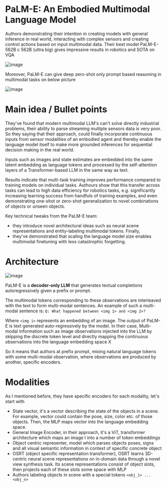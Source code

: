 # PaLM-E: An Embodied Multimodal Language Model

Authors demonstrating their intention in creating models with general inference in real world, interacting with complex sensors and creating control actions based on input multimodal data. Their best model PaLM-E-562B с 562B (ultra big) gives impressive results in robotics and SOTA on VQA 

![image](https://github.com/SanzharMrz/NLP-papers/assets/48170101/f6c22a53-0c00-45f3-83fa-57af7d7f7d5c)

Moreover, PaLM-E can give deep zero-shot only prompt based reasoning in multimodal tasks on below picture

![image](https://github.com/SanzharMrz/NLP-papers/assets/48170101/912a7217-7583-4ae7-b0f6-f358ee5f13f8)

# Main idea / Bullet points

They've found that modern multimodal LLM's can't solve directly industrial problems, their ability to parse streaming mulitple sensors data is very poor. So they saying that their approach, could finally incorporate continuous inputs from sensor modalities of an embodied agent and thereby enable the language
model itself to make more grounded inferences for sequential decision making in the real world.

Inputs such as images and state estimates are embedded into the same latent embedding as language tokens and processed by the self-attention layers of a Transformer-based LLM in the same way as text.

Results indicate that multi-task training improves performance compared to training models on individual tasks. Authours show that this transfer across tasks can lead to high data efficiency for robotics tasks, e.g. significantly increasing learning success from handfuls of training examples, and even demonstrating one-shot or zero-shot generalization to novel combinations of objects or unseen objects.

Key technical tweaks from the PaLM-E team:

- they introduce novel architectural ideas such as neural scene representations and entity-labeling multimodal tokens. Finally,
- they've demonstrated that scaling the language model size enables multimodal finetuning with less catastrophic forgetting.

# Architecture

![image](https://github.com/SanzharMrz/NLP-papers/assets/48170101/2828a594-206f-4e38-8203-8e285e76b20a)


PaLM-E is a **decoder-only LLM** that generates textual completions autoregressively given a prefix or prompt.

The multimodal tokens corresponding to these observations are interleaved with the text to form multi-modal sentences. An example of such a multi-modal sentence is:
```Q: What happened between <img 1> and <img 2>?```

Where ```<img i>``` represents an embedding of an image. The output of PaLM-E is text generated auto-regressively by the model. In their case, Multi-modal information such as image observations injected into the LLM by skipping the discrete token level and directly mapping the continuous observations into the language embedding space X

So it means that authors at prefix prompt, mixing natural language tokens with some multi-modal observation, where observations are produced by another, specific encoders.

# Modalities

As I mentioned before, they have specific encoders for each modality, let's start with

- State vector, it's a vector describing the state of the objects in a scene. For example, vector could contain the pose, size, color etc. of those objects. Then, the MLP maps vector into the language embedding space.
- General Image Encoder, in their approach, it's a ViT, transformer architecture which maps an image I into a number of token embeddings
- Object centric representer, model which parses objects poses, signs and all visual semantic information in context of specific concrete object
- OSRT (object specific representation transformer), OSRT learns 3D-centric neural scene representations on in-domain data through a novel view synthesis task. Its scene representations consist of object slots, then projects each of these slots some space with MLP
- Authors labeling objects in scene with a special tokens ```<obj_1> ... <obj_n>```
